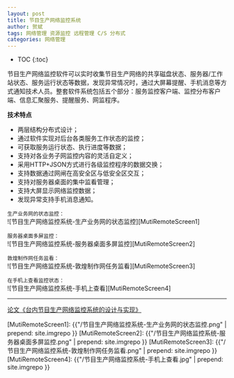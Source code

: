 ```yaml
---
layout: post
title: 节目生产网络监控系统
author: 贺斌
tags: 网络管理 资源监控 远程管理 C/S 分布式
categories: 网络管理
---
```


* TOC
{:toc}

节目生产网络监控软件可以实时收集节目生产网络的共享磁盘状态、服务器/工作站状态、服务运行状态等数据，发现异常情况时，通过大屏幕提醒、手机消息等方式通知技术人员。整套软件系统包括五个部分：服务监控客户端、监控分布客户端、信息汇聚服务、提醒服务、网监程序。

**技术特点**

- 两层结构分布式设计；
- 通过软件实现对后台各类服务工作状态的监控；
- 可获取服务运行状态、执行进度等数据；
- 支持对各业务子网监控内容的灵活自定义；
- 采用HTTP+JSON方式进行各级监控程序的数据交换；
- 支持数据通过网闸在高安全区与低安全区交互；
- 支持对服务器桌面的集中监看管理；
- 支持大屏显示网络监控数据；
- 发现异常支持手机消息通知。

`生产业务网的状态监控：`<br/>
![节目生产网络监控系统-生产业务网的状态监控][MutiRemoteScreen1]

`服务器桌面多屏监控：`<br/>
![节目生产网络监控系统-服务器桌面多屏监控][MutiRemoteScreen2]

`敦煌制作网任务监看：`<br/>
![节目生产网络监控系统-敦煌制作网任务监看][MutiRemoteScreen3]

`在手机上查看监控状态：`<br/>
![节目生产网络监控系统-手机上查看][MutiRemoteScreen4]

---

[论文《台内节目生产网络监控系统的设计与实现》][论文地址]

[MutiRemoteScreen1]: {{"/节目生产网络监控系统-生产业务网的状态监控.png" | prepend: site.imgrepo }}
[MutiRemoteScreen2]: {{"/节目生产网络监控系统-服务器桌面多屏监控.png" | prepend: site.imgrepo }}
[MutiRemoteScreen3]: {{"/节目生产网络监控系统-敦煌制作网任务监看.png" | prepend: site.imgrepo }}
[MutiRemoteScreen4]: {{"/节目生产网络监控系统-手机上查看.jpg" | prepend: site.imgrepo }}

[论文地址]:https://kns.cnki.net/kcms/detail/detail.aspx?filename=DSZM201901019&dbcode=CJFQ&dbname=CJFD2019&v=nObC302BMhD21XqCtCQ9Stk2bf5wgPBgvJ0kQdhJdu14j5CA2wSagVogRMLoMmDP